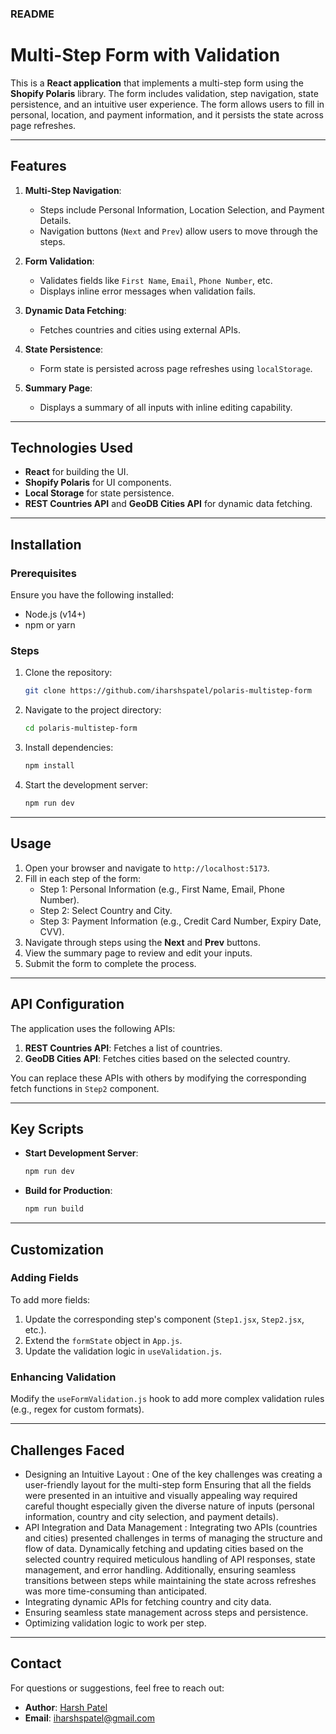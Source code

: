 ### README

# Multi-Step Form with Validation

This is a **React application** that implements a multi-step form using the **Shopify Polaris** library. The form includes validation, step navigation, state persistence, and an intuitive user experience. The form allows users to fill in personal, location, and payment information, and it persists the state across page refreshes.

---

## Features

1. **Multi-Step Navigation**:

   - Steps include Personal Information, Location Selection, and Payment Details.
   - Navigation buttons (`Next` and `Prev`) allow users to move through the steps.

2. **Form Validation**:

   - Validates fields like `First Name`, `Email`, `Phone Number`, etc.
   - Displays inline error messages when validation fails.

3. **Dynamic Data Fetching**:

   - Fetches countries and cities using external APIs.

4. **State Persistence**:

   - Form state is persisted across page refreshes using `localStorage`.

5. **Summary Page**:
   - Displays a summary of all inputs with inline editing capability.

---

## Technologies Used

- **React** for building the UI.
- **Shopify Polaris** for UI components.
- **Local Storage** for state persistence.
- **REST Countries API** and **GeoDB Cities API** for dynamic data fetching.

---

## Installation

### Prerequisites

Ensure you have the following installed:

- Node.js (v14+)
- npm or yarn

### Steps

1. Clone the repository:
   ```bash
   git clone https://github.com/iharshspatel/polaris-multistep-form
   ```
2. Navigate to the project directory:
   ```bash
   cd polaris-multistep-form
   ```
3. Install dependencies:
   ```bash
   npm install
   ```
4. Start the development server:
   ```bash
   npm run dev
   ```

---

## Usage

1. Open your browser and navigate to `http://localhost:5173`.
2. Fill in each step of the form:
   - Step 1: Personal Information (e.g., First Name, Email, Phone Number).
   - Step 2: Select Country and City.
   - Step 3: Payment Information (e.g., Credit Card Number, Expiry Date, CVV).
3. Navigate through steps using the **Next** and **Prev** buttons.
4. View the summary page to review and edit your inputs.
5. Submit the form to complete the process.

---

## API Configuration

The application uses the following APIs:

1. **REST Countries API**: Fetches a list of countries.
2. **GeoDB Cities API**: Fetches cities based on the selected country.

You can replace these APIs with others by modifying the corresponding fetch functions in `Step2` component.

---

## Key Scripts

- **Start Development Server**:
  ```bash
  npm run dev
  ```
- **Build for Production**:
  ```bash
  npm run build
  ```

---

## Customization

### Adding Fields

To add more fields:

1. Update the corresponding step's component (`Step1.jsx`, `Step2.jsx`, etc.).
2. Extend the `formState` object in `App.js`.
3. Update the validation logic in `useValidation.js`.

### Enhancing Validation

Modify the `useFormValidation.js` hook to add more complex validation rules (e.g., regex for custom formats).

---

## Challenges Faced

- Designing an Intuitive Layout : One of the key challenges was creating a user-friendly layout for the multi-step form Ensuring that all the fields were presented in an intuitive and visually appealing way required careful thought especially given the diverse nature of inputs (personal information, country and city selection, and payment details).
- API Integration and Data Management : Integrating two APIs (countries and cities) presented challenges in terms of managing the structure and flow of data. Dynamically fetching and updating cities based on the selected country required meticulous handling of API responses, state management, and error handling. Additionally, ensuring seamless transitions between steps while maintaining the state across refreshes was more time-consuming than anticipated.
- Integrating dynamic APIs for fetching country and city data.
- Ensuring seamless state management across steps and persistence.
- Optimizing validation logic to work per step.

---

## Contact

For questions or suggestions, feel free to reach out:

- **Author**: [Harsh Patel](https://github.com/iharshspatel)
- **Email**: iharshspatel@gmail.com
